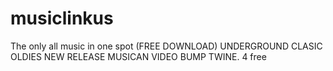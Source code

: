 # musiclinkus
The only all music in one spot (FREE DOWNLOAD) UNDERGROUND CLASIC OLDIES NEW RELEASE MUSICAN VIDEO BUMP TWINE. 4 free

